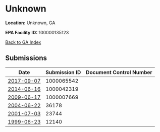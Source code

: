 # Unknown

**Location:** Unknown, GA

**EPA Facility ID:** 100000135123

[Back to GA Index](../../index.md)

## Submissions

| Date | Submission ID | Document Control Number |
|------|--------------|-------------------------|
| [2017-09-07](submissions/1000065542.md) | 1000065542 |  |
| [2014-06-16](submissions/1000042319.md) | 1000042319 |  |
| [2009-06-17](submissions/1000007669.md) | 1000007669 |  |
| [2004-06-22](submissions/36178.md) | 36178 |  |
| [2001-07-03](submissions/23744.md) | 23744 |  |
| [1999-06-23](submissions/12140.md) | 12140 |  |
